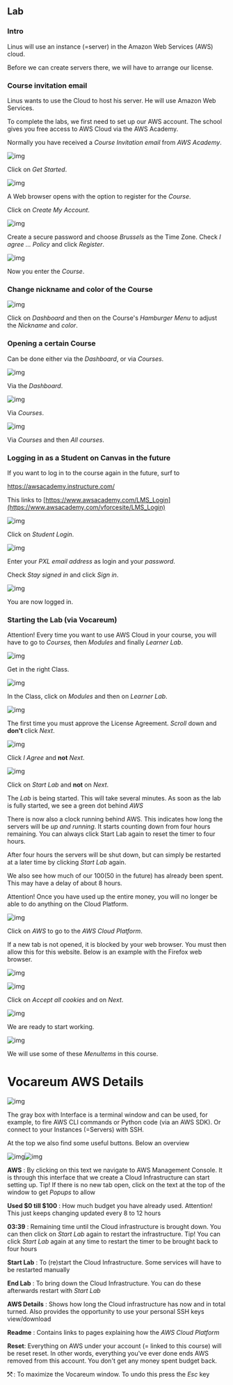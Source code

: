 ## Lab <!-- {docsify-ignore} -->
### Intro

Linus will use an instance (=server) in the Amazon Web Services (AWS) cloud. 

Before we can create servers there, we will have to arrange our license.

### Course invitation email

Linus wants to use the Cloud to host his server. He will use Amazon Web Services.



To complete the labs, we first need to set up our AWS account.  The school gives you free access to AWS Cloud via the AWS Academy.

Normally you have received a *Course Invitation email* from *AWS Academy*.



![img](../images/01/02_lab/AD_4nXcRfcpDy2ZTcDhBhQ2oX2Q7ZapfmFsv0onCUMkW0eACapSoFvg_nFXX8xjdCvLyNQalVcX3f_joW9boef7_pnJWcnYkpcvqfFl7zv-nYUTFFl_iEDLKKDIbhlPVBwVWO_VSB0S40LQxZoLx42zbzb87bKGn.png)

Click on *Get Started*.



![img](../images/01/02_lab/AD_4nXeuHR6yChCyHrQWiIL4NPLhizGpnaXASUs0jARE1WZ7LrwROrPE8kNcWrHbLxIzWmgTTfqANU71cPm4TpfwHracl3_ala6S-VBPUKefg1Xv6Gf4Ge4pGKApeDaZDJPZVXQEBX0Ir9PRTp3ulBUElqRJ6JKI.png)

A Web browser opens with the option to register for the *Course*.

Click on *Create My Account*.



![img](../images/01/02_lab/AD_4nXcxurlqwmJAVZwWIZ-_uNbxTtJmCyfBUjjLYqrDwr26E9fXrt8xbTDNaUFz9UE7uD_wPU1eZU9IEr_NS7nBD9MUy9IMtaykpgnqaraSCKHz3GSt3PaM34RZfnVaTslFCIr_mMhlAiSG_EzTvaS48RY7SwU.png)

Create a secure password and choose *Brussels* as the Time Zone. Check *I agree … Policy* and click *Register*.



![img](../images/01/02_lab/AD_4nXfEtTnEnQ9bkqX9CEzmRbxiYgEIduZrwDD5HCsLPBjYRy0TjyaYUZNtRJlAwUb2kzQlVBau6fgK99AkGZMkjA-Z3fF3Obufpw8sbzJGxiGZR6qJZ6C_FSgwEblZJwH1tC3VGvyIjKqwR0zIiu50a8Bjn9ES.png)

Now you enter the *Course*.



### Change nickname and color of the Course

![img](../images/01/02_lab/AD_4nXd2rbMHEk1uAf0JY-wzPQbx-8bwgKugk3Aonjam3nDb51G1-RPNAya1QgtzUSdnH7htSSgy2et899JRGLIBnBt7macrAmgnb3kyEzVTrVXn-Zqu8fAxhebVQjaCvUtt6sNuTcg74ZUWgFBb495nwQmHvBsL.png)

Click on *Dashboard* and then on the Course's *Hamburger Menu* to adjust the *Nickname* and *color*.



### **Opening a certain Course**

Can be done either via the *Dashboard*, or via *Courses*.



![img](../images/01/02_lab/AD_4nXeBG6g0nvCDyIg2B1XvkTuZlsGZPX0u5MYeY4c0B3USeRGaPba5giP4JGc7lTdjA1-UAixAbtzuj0QRNvCkQNVA9DePRUmIaC9N9r1-esVru9G5t_9ePzEZdc8r5P53Ph4JXk-P6MoatIx_Z6ZCoruiyVVU.png)

Via the *Dashboard*.



![img](../images/01/02_lab/AD_4nXdLTLPseelr0j1jb6WFT9c0FDtJ0gixTnrn_dKNDT62bYi9n1iHKxdmINenrtH6PAAOV3ovAekhYi7rT2UQby-BYCXRi5TRk4MI76UHcVAcTQlwqbiqt4Utfh1WOD5bgFFdXx74zC_bYLO3a98GIGDlLr8.png)

Via *Courses*.



![img](../images/01/02_lab/AD_4nXcnK-lxpeD8xzWxWmvAscmwN1CFxPv4O8wW077HnWwp72QqYdZbP12ihzOvCPpf7res6SgWu78_xz1bEh3AMtWrCuvJ-4WtERmBfy5LINNnmAtU28c9lDHKxD-tl77yG8Upx47MTQedSC9O0ty3KXZZdJ8t.png)

Via *Courses* and then *All courses*.



### **Logging in as a Student on Canvas in the future**

If you want to log in to the course again in the future, surf to 

https://awsacademy.instructure.com/ 

This links to [https://www.awsacademy.com/LMS_Login](https://www.awsacademy.com/vforcesite/LMS_Login)

![img](../images/01/02_lab/AD_4nXfzZlC-79qLNx2unD0hO9c51EJPCCZScX_tHXuG0ykBkqOiQNS3q3dk0xnwfwDqHoE4_DaW2-ldp-Wvg251EjKjkRmOflFkqIADPXoemnXynPXkRp6UAr9R2nLhO-ikA86Sb19JZ6I5iPsTjrTa4bzTQ5q8.png)

Click on *Student Login*.



![img](../images/01/02_lab/AD_4nXc7iQDjZQ5vka8yKxPEuLFtQVQGoLfTu5sJesaqDkwuKTOYFF5Opq7vjLZCHm4SWLciBFs1-sw_PA530m2ME0vajwB5dLshxztJ0OyUHb00swRZuMCkK1XB-rK9nl_GwWFj-2DcJziuqI56CghpSkGeu8Vt.png)

Enter your *PXL email address* as login and your *password*.

Check *Stay signed in* and click *Sign in*.



![img](../images/01/02_lab/AD_4nXcVqFTAuRyGcJsPv1Is6Y8hUiDVfUH6wLdFGmRdputIy7-Nn8H_pYAkxb0dcGYybn4SCrQ7OnnybcC1oyFFxi2JYck3XBXKWywa6hCvI3EkmLiJwyjPjixVh9VCSF1pb4lTGo7GST_DDq5ydo9BOU9Q8yYB.png)

You are now logged in.



### **Starting the Lab (via Vocareum)**

Attention!  Every time you want to use AWS Cloud in your course, you will have to go to *Courses,* then *Modules* and finally *Learner Lab*.

![img](../images/01/02_lab/AD_4nXeCYhesCBYO1OmKraAXbs7nCbbR7-EDrW8tNIs6wRfrA3EuB2gETmg0v3zxVFzcIZ0Kl4dVLqs4mhBBkXpfF1ORBmq2UiYgvtehtO5g8kFDVHV1TxlKdmUOejhojsq4DFMUv7CssJioSLWsr2E82uPho7Rp.png)

Get in the right Class.



![img](../images/01/02_lab/AD_4nXfm-q6_pEl52LoI2qlBo3FDLciFfrJoLNjh2Nw9ojMnlSZNOtpkn2xS9EtzRqHkTSZGjztjHvkA2gUuelumjskGqNCbUsF-TT5d89cSGjKh-zOLcbILUPWPme13-2OqfO_SfbjTsqRnud947V8ott_Ys99_.png)

In the Class, click on *Modules* and then on *Learner Lab*.



![img](../images/01/02_lab/AD_4nXfZG68uqym-XcXobZg0wBMQ8u6ie_c_xQZVmMoggVDeV9M5EaCfBWqi8FT1-T8FJPl-bjV1rFIOEpm_PmSbo9QNNVfg4UXBtZLXWco6yAD5uVwbzHrxMWGgVwl0Lk2do2-RNdWcVpmlM7it0GmH88WFox6f.png)

The first time you must approve the License Agreement. *Scroll* down and **don't** click *Next*.



![img](../images/01/02_lab/AD_4nXfWLjr3pgsVAvOcPIOh_w5Km1Iz-QHjnrqShBNBD93o-zxIzR6oTXNdCay2Z-CvGU3oJloSGyvnDD-KuXd1_6XdMxgBpvbjZVq6heIA68luayd0HFqkRqXji6EqKAhtf0wjmJGPNrPDMc9p-iNx8VFih5Fu.png)

Click *I Agree* and **not** *Next*.



![img](../images/01/02_lab/AD_4nXfNvJh3t_2rcuOkJfThPjD4057r8bhIXAUsCIOmQ-_EPqqNN0var9CLEEGZJDf0_uaQO21rVnJJlDw3_A9EbfN7RG0F-t6GhS_cSm9-Qx0Uj68BAa-2jW9CwtES0Yx6QWeFlki1smEgrqEFVYZkMUXCnfs.png)

Click on *Start Lab* and **not** on *Next*.



The *Lab* is being started. This will take several minutes. As soon as the lab is fully started, we see a green dot behind *AWS* 

There is now also a clock running behind AWS. This indicates how long the servers will be *up and running*. It starts counting down from four hours remaining. You can always click Start Lab again to reset the timer to four hours.

After four hours the servers will be shut down, but can simply be restarted at a later time by clicking *Start Lab* again.

We also see how much of our $100 ($50 in the future) has already been spent. This may have a delay of about 8 hours.

Attention! Once you have used up the entire money, you will no longer be able to do anything on the Cloud Platform.



![img](../images/01/02_lab/AD_4nXflRHJeDcQGXxOY7SP_zQNfz9rT_tPwcVoZXWTvV93uqN3gGV9mzVRUekJBK6mLRpfEQHyO5I8WWxKFAm9aCx7D-EsWoMOFAhmn6bGgDBoPsaF67_0rGhNxQAiZH6lfg9bnVTrDT_cP3KDrz1ZP-Vz8WCN7.png)

Click on *AWS* to go to the *AWS Cloud Platform*.

If a new tab is not opened, it is blocked by your web browser. You must then allow this for this website. Below is an example with the Firefox web browser.

![img](../images/01/02_lab/AD_4nXd4D31ZEsKRHhh0PseGeIAgwihSq8FplWAnf5jMIEtrSRzIfq5zfCcYwR8Jh8oolNkANxN9yLXz7xwofwuU7yuitrlPRnAJLqIkZav6VP_PeaSYlV8FSKj0Qwq-HfBlM6iKeJTBm2rJluGw6KoxjNJ1cMrG.png)



![img](../images/01/02_lab/AD_4nXdGJcQMK_vjoMB5XZJ6RqMeyk8GZu35HIvyvEMlvNn2DSEHKyJM6bQLQ4OAt1Uxv-NdtRIU8n9N-p9XUqLXWnKOvmxrUJUghq8gWjSTP2kGpCrttYPMzFp55702rAfsNWpakImQjcYZaXGH8L-218C69hKP.png)

Click on *Accept all cookies* and on *Next*.



![img](../images/01/02_lab/AD_4nXfD-qwvrpKXDVRF_gmCa2X5udUNKSArDmHo1MFMuATQAkgeXwCgGuBVkWcykFHewOPHfsDhXtxhfSxS486cw9J-fzt0WskKtW0hZ9srjANDlya5oNjU5ispqDUn1tD-hHyRQGO_XpjHug0ldZRYeqr-mD0G.png)

We are ready to start working.



![img](../images/01/02_lab/AD_4nXeFwCTVGXI1oiP2zBlxhtNmoxJezfHmRxYGm7944MyiKk9DzTJ4DgAMgprocyQRWvi8x8wp6fD3mWZye-m23mrYeH7UI0UK3dUf22HlqxuYcAafS9fkluKIHJeAJv35i2cP8aEfokMF_wIztA13C_YeRpjE.png)

We will use some of these *MenuItems* in this course.



# **Vocareum AWS Details**

![img](../images/01/02_lab/AD_4nXdyHKwucY4XqTKhiKHmpRH22Fn3lNwQ8msHw93Mu7QaEZeSwIhQKSfKSS54-df52IJDDNfdZQD5L2Lz0CeUSJexro0BUoHHoPzDOWPodIqzY85B9PN4fs4V_EE5O54s8722bLnHUC7deeAhjUuRSt95oP-J.png)

The gray box with Interface is a terminal window and can be used, for example, to fire AWS CLI commands or Python code (via an AWS SDK). Or connect to your Instances (=Servers) with SSH.

At the top we also find some useful buttons. Below an overview

![img](../images/01/02_lab/AD_4nXf2CygDEDQoTPg_cQL23CqKygTcbfQfPMKnpAuQ4_QQLQY3W5YVSFgHhcZxvPDnOC9xqoh1A9vk7--h4lDLrk2QUWkJ6iaSllPeAKbGpwjxMIk8enVpsJ2DJlxSyhrhCSW_FmQU3w6m7_mbPQvp_MQUGik.png)![img](../images/01/AD_4nXf2CygDEDQoTPg_cQL23CqKygTcbfQfPMKnpAuQ4_QQLQY3W5YVSFgHhcZxvPDnOC9xqoh1A9vk7--h4lDLrk2QUWkJ6iaSllPeAKbGpwjxMIk8enVpsJ2DJlxSyhrhCSW_FmQU3w6m7_mbPQvp_MQUGik.png)



**AWS** : By clicking on this text we navigate to AWS Management 
		Console. It is through this interface that we create a Cloud Infrastructure 
		can start setting up. Tip! If there is no new tab 
 		open, click on the text at the top of the window to get *Popups* 
 		to allow

**Used $0 till $100** : How much budget you have already used. Attention! This just keeps changing 
 		updated every 8 to 12 hours

**03:39** : Remaining time until the Cloud infrastructure is brought down. You 
		can then click on *Start Lab* again to restart the infrastructure.
 		Tip! You can click *Start Lab* again at any time to restart the timer 
 		to be brought back to four hours

**Start Lab** : To (re)start the Cloud Infrastructure. Some services 
 		will have to be restarted manually

**End Lab** : To bring down the Cloud Infrastructure. You can do these afterwards 
		restart with *Start Lab*

**AWS Details** : Shows how long the Cloud infrastructure has now and in total 
 		turned. Also provides the opportunity to use your personal SSH keys
 		view/download

**Readme** : Contains links to pages explaining how the *AWS Cloud Platform*

**Reset**: Everything on AWS under your account (= linked to this course) will be reset 
 		reset. In other words, everything you've ever done ends 
		 AWS removed from this account. You don't get any money spent 
 		budget back.

**⤱ <maximize>** : To maximize the Vocareum window. To undo this press the *Esc* key
